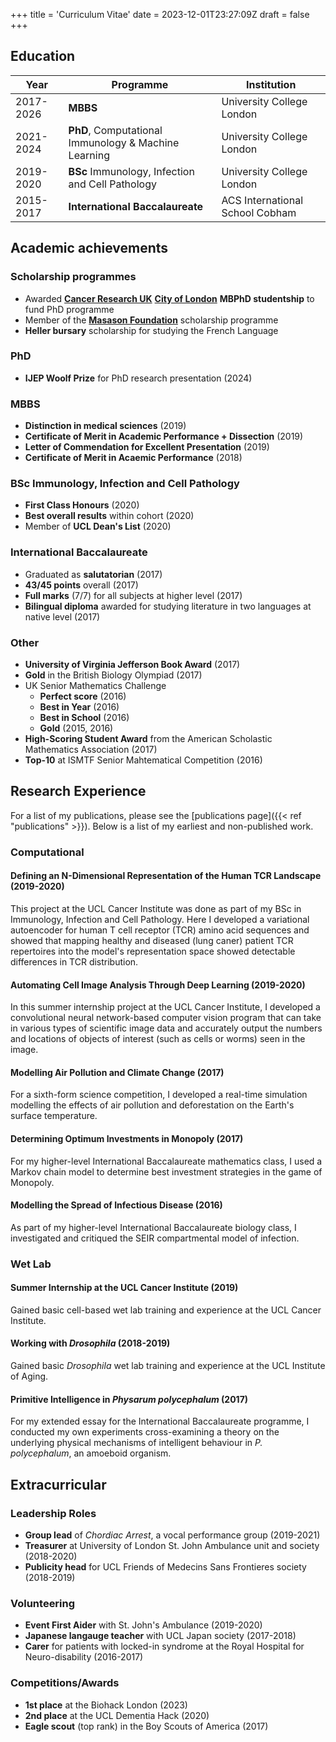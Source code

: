 +++
title = 'Curriculum Vitae'
date = 2023-12-01T23:27:09Z
draft = false
+++

## Education

| Year      | Programme                                            | Institution                     |
| ---       | ---                                                  | ---                             |
| 2017-2026 | **MBBS**                                             | University College London       |
| 2021-2024 | **PhD**, Computational Immunology & Machine Learning | University College London       |
| 2019-2020 | **BSc** Immunology, Infection and Cell Pathology     | University College London       |
| 2015-2017 | **International Baccalaureate**                      | ACS International School Cobham |

## Academic achievements

### Scholarship programmes

- Awarded [**Cancer Research UK**](https://donate.cancerresearchuk.org) [**City of London**](https://www.colcc.ac.uk/) **MBPhD studentship** to fund PhD programme
- Member of the [**Masason Foundation**](https://masason-foundation.org/en/) scholarship programme
- **Heller bursary** scholarship for studying the French Language

### PhD
- **IJEP Woolf Prize** for PhD research presentation (2024)

### MBBS

- **Distinction in medical sciences** (2019)
- **Certificate of Merit in Academic Performance + Dissection** (2019)
- **Letter of Commendation for Excellent Presentation** (2019)
- **Certificate of Merit in Acaemic Performance** (2018)

### BSc Immunology, Infection and Cell Pathology

- **First Class Honours** (2020)
- **Best overall results** within cohort (2020)
- Member of **UCL Dean's List** (2020)

### International Baccalaureate

- Graduated as **salutatorian** (2017)
- **43/45 points** overall (2017)
- **Full marks** (7/7) for all subjects at higher level (2017)
- **Bilingual diploma** awarded for studying literature in two languages at native level (2017)

### Other

- **University of Virginia Jefferson Book Award** (2017)
- **Gold** in the British Biology Olympiad (2017)
- UK Senior Mathematics Challenge
    * **Perfect score** (2016)
    * **Best in Year** (2016)
    * **Best in School** (2016)
    * **Gold** (2015, 2016)
- **High-Scoring Student Award** from the American Scholastic Mathematics Association (2017)
- **Top-10** at ISMTF Senior Mahtematical Competition (2016)

## Research Experience

For a list of my publications, please see the [publications page]({{< ref "publications" >}}).
Below is a list of my earliest and non-published work.

### Computational

#### Defining an N-Dimensional Representation of the Human TCR Landscape (2019-2020)

This project at the UCL Cancer Institute was done as part of my BSc in Immunology, Infection and Cell Pathology.
Here I developed a variational autoencoder for human T cell receptor (TCR) amino acid sequences and showed that mapping healthy and diseased (lung caner) patient TCR repertoires into the model's representation space showed detectable differences in TCR distribution.

#### Automating Cell Image Analysis Through Deep Learning (2019-2020)

In this summer internship project at the UCL Cancer Institute, I developed a convolutional neural network-based computer vision program that can take in various types of scientific image data and accurately output the numbers and locations of objects of interest (such as cells or worms) seen in the image.

#### Modelling Air Pollution and Climate Change (2017)

For a sixth-form science competition, I developed a real-time simulation modelling the effects of air pollution and deforestation on the Earth's surface temperature.

#### Determining Optimum Investments in Monopoly (2017)

For my higher-level International Baccalaureate mathematics class, I used a Markov chain model to determine best investment strategies in the game of Monopoly.

#### Modelling the Spread of Infectious Disease (2016)

As part of my higher-level International Baccalaureate biology class, I investigated and critiqued the SEIR compartmental model of infection.

### Wet Lab

#### Summer Internship at the UCL Cancer Institute (2019)

Gained basic cell-based wet lab training and experience at the UCL Cancer Institute.

#### Working with *Drosophila* (2018-2019)

Gained basic *Drosophila* wet lab training and experience at the UCL Institute of Aging.

#### Primitive Intelligence in *Physarum polycephalum* (2017)

For my extended essay for the International Baccalaureate programme, I conducted my own experiments cross-examining a theory on the underlying physical mechanisms of intelligent behaviour in *P. polycephalum*, an amoeboid organism.

## Extracurricular

### Leadership Roles

- **Group lead** of *Chordiac Arrest*, a vocal performance group (2019-2021)
- **Treasurer** at University of London St. John Ambulance unit and society (2018-2020)
- **Publicity head** for UCL Friends of Medecins Sans Frontieres society (2018-2019)

### Volunteering

- **Event First Aider** with St. John's Ambulance (2019-2020)
- **Japanese langauge teacher** with UCL Japan society (2017-2018)
- **Carer** for patients with locked-in syndrome at the Royal Hospital for Neuro-disability (2016-2017)

### Competitions/Awards

- **1st place** at the Biohack London (2023)
- **2nd place** at the UCL Dementia Hack (2020)
- **Eagle scout** (top rank) in the Boy Scouts of America (2017)
